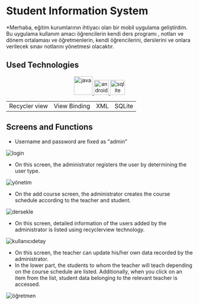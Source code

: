 # Student Information System
*Merhaba, eğitim kurumlarının ihtiyacı olan bir mobil uygulama geliştirdim. Bu uygulama kullanım amacı öğrencilerin kendi ders programı , notları ve dönem ortalaması ve öğretmenlerin, kendi öğrencilerini, derslerini ve onlara verilecek sınav notlarını yönetmesi olacaktır.
## Used Technologies

<p align="center">
  <a href="https://www.java.com/tr/" target="_blank" rel="noreferrer">
    <img src="https://www.vectorlogo.zone/logos/java/java-vertical.svg" alt="java" height="50" widht="50"/>
  </a>
  <a href="https://developer.android.com/" target="_blank" rel="noreferrer">
    <img src="https://www.vectorlogo.zone/logos/android/android-official.svg" alt="android" height="40" widht="40"/>
  </a>
  <a href="https://www.sqlite.org/index.html" target="_blank" rel="noreferrer">
    <img src="https://www.vectorlogo.zone/logos/sqlite/sqlite-ar21.svg" alt="sqlite" height="40" widht="40"/>
  </a>
</p>

<table align="center" style="margin: 0px auto; text-align:center;">

<tr>
  <td>Recycler view</td>
  <td>View Binding</td>
  <td>XML</td>
  <td>SQLite</td>
</tr>
</table>

## Screens and Functions
* Username and password are fixed as "admin"

![login](https://github.com/berat0159/Student-Information-System/assets/101979200/4a342242-82e7-4d56-bd02-b036d7c424a6)

* On this screen, the administrator registers the user by determining the user type.

![yönetim](https://github.com/berat0159/Student-Information-System/assets/101979200/d49d00d1-dbfd-41a4-b117-fa47522dc708)

* On the add course screen, the administrator creates the course schedule according to the teacher and student.

![dersekle](https://github.com/berat0159/Student-Information-System/assets/101979200/d2516293-8e26-4b8d-9cc9-f6defc863928)

* On this screen, detailed information of the users added by the administrator is listed using recyclerview technology.

![kullanıcıdetay](https://github.com/berat0159/Student-Information-System/assets/101979200/8dfd32b3-d95b-45f8-badc-5e3fc7e44add)

* On this screen, the teacher can update his/her own data recorded by the administrator.
* In the lower part, the students to whom the teacher will teach depending on the course schedule are listed. Additionally, when you click on an item from the list, student data belonging to the relevant teacher is accessed.

![öğretmen](https://github.com/berat0159/Student-Information-System/assets/101979200/a69c3eb9-98fd-4c06-9196-9be3f94f290d)

 

